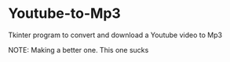 # Youtube-to-Mp3
Tkinter program to convert and download a Youtube video to Mp3

NOTE: Making a better one. This one sucks
